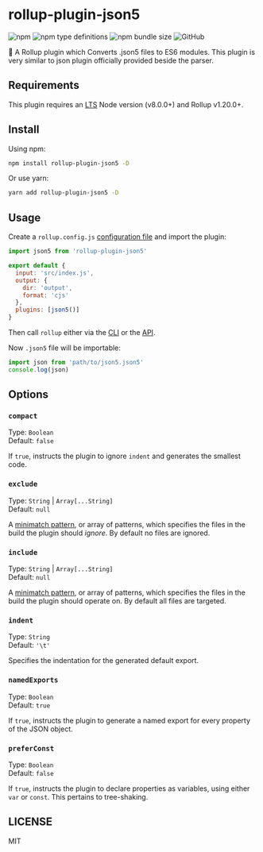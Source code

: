 # rollup-plugin-json5

![npm](https://img.shields.io/npm/v/Gu-Miao/rollup-plugin-json5?logo=npm&style=flat-square)
![npm type definitions](https://img.shields.io/npm/types/Gu-Miao/rollup-plugin-json5?logo=typescript&style=flat-square)
![npm bundle size](https://img.shields.io/bundlephobia/min/Gu-Miao/rollup-plugin-json5?logo=npm&style=flat-square)
![GitHub](https://img.shields.io/github/license/Gu-Miao/rollup-plugin-json5?logo=github&style=flat-square)

🍣 A Rollup plugin which Converts .json5 files to ES6 modules. This plugin is very similar to json plugin officially provided beside the parser.

## Requirements

This plugin requires an [LTS](https://github.com/nodejs/Release) Node version (v8.0.0+) and Rollup v1.20.0+.

## Install

Using npm:

```bash
npm install rollup-plugin-json5 -D
```

Or use yarn:

```bash
yarn add rollup-plugin-json5 -D
```

## Usage

Create a `rollup.config.js` [configuration file](https://www.rollupjs.org/guide/en/#configuration-files) and import the plugin:

```js
import json5 from 'rollup-plugin-json5'

export default {
  input: 'src/index.js',
  output: {
    dir: 'output',
    format: 'cjs'
  },
  plugins: [json5()]
}
```

Then call `rollup` either via the [CLI](https://www.rollupjs.org/guide/en/#command-line-reference) or the [API](https://www.rollupjs.org/guide/en/#javascript-api).

Now `.json5` file will be importable:

```js
import json from 'path/to/json5.json5'
console.log(json)
```

## Options

### `compact`

Type: `Boolean`<br>
Default: `false`

If `true`, instructs the plugin to ignore `indent` and generates the smallest code.

### `exclude`

Type: `String` | `Array[...String]`<br>
Default: `null`

A [minimatch pattern](https://github.com/isaacs/minimatch), or array of patterns, which specifies the files in the build the plugin should _ignore_. By default no files are ignored.

### `include`

Type: `String` | `Array[...String]`<br>
Default: `null`

A [minimatch pattern](https://github.com/isaacs/minimatch), or array of patterns, which specifies the files in the build the plugin should operate on. By default all files are targeted.

### `indent`

Type: `String`<br>
Default: `'\t'`

Specifies the indentation for the generated default export.

### `namedExports`

Type: `Boolean`<br>
Default: `true`

If `true`, instructs the plugin to generate a named export for every property of the JSON object.

### `preferConst`

Type: `Boolean`<br>
Default: `false`

If `true`, instructs the plugin to declare properties as variables, using either `var` or `const`. This pertains to tree-shaking.

## LICENSE

MIT
